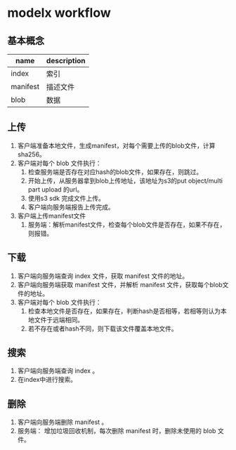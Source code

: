 # modelx workflow

## 基本概念

|name|description|
|---|---|
| index | 索引 |
| manifest | 描述文件 |
| blob | 数据 |

## 上传

1. 客户端准备本地文件，生成manifest，对每个需要上传的blob文件，计算sha256。
2. 客户端对每个 blob 文件执行：
   1. 检查服务端是否存在对应hash的blob文件，如果存在，则跳过。
   2. 开始上传，从服务器拿到blob上传地址，该地址为s3的put object/multi part upload 的url。
   3. 使用s3 sdk 完成文件上传。
   4. 客户端向服务端报告上传完成。
3. 客户端上传manifest文件
   1. 服务端：解析manifest文件，检查每个blob文件是否存在，如果不存在，则报错。

## 下载

1. 客户端向服务端查询 index 文件，获取 manifest 文件的地址。
2. 客户端向服务端获取 manifest 文件，并解析 manifest 文件，获取每个blob文件的地址。
3. 客户端对每个 blob 文件执行：
   1. 检查本地文件是否存在，如果存在，判断hash是否相等，若相等则认为本地文件于远端相同。
   2. 若不存在或者hash不同，则下载该文件覆盖本地文件。

## 搜索

1. 客户端向服务端查询 index 。
2. 在index中进行搜索。

## 删除

1. 客户端向服务端删除 manifest 。
2. 服务端： 增加垃圾回收机制，每次删除 manifest 时，删除未使用的 blob 文件。
